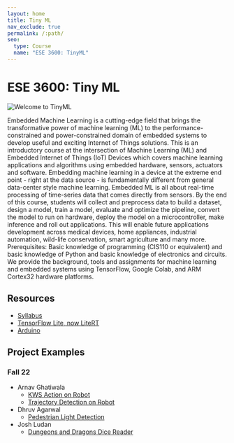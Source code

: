 ```yaml
---
layout: home
title: Tiny ML
nav_exclude: true
permalink: /:path/
seo:
  type: Course
  name: "ESE 3600: TinyML"
---
```


# ESE 3600: Tiny ML

![Welcome to TinyML](/assets/images/welcome-splash.jpg)

Embedded Machine Learning is a cutting-edge field that brings the transformative power of machine learning (ML) to the performance-constrained and power-constrained domain of embedded systems to develop useful and exciting Internet of Things solutions. This is an introductory course at the intersection of Machine Learning (ML) and Embedded Internet of Things (IoT) Devices which covers machine learning applications and algorithms using embedded hardware, sensors, actuators and software. Embedding machine learning in a device at the extreme end point - right at the data source - is fundamentally different from general data-center style machine learning. Embedded ML is all about real-time processing of time-series data that comes directly from sensors. By the end of this course, students will collect and preprocess data to build a dataset, design a model, train a model, evaluate and optimize the pipeline, convert the model to run on hardware, deploy the model on a microcontroller, make inference and roll out applications. This will enable future applications development across medical devices, home appliances, industrial automation, wild-life conservation, smart agriculture and many more. Prerequisites: Basic knowledge of programming (CIS110 or equivalent) and basic knowledge of Python and basic knowledge of electronics and circuits. We provide the background, tools and assignments for machine learning and embedded systems using TensorFlow, Google Colab, and ARM Cortex32 hardware platforms.

## Resources

- [Syllabus](https://docs.google.com/document/d/1JFby6rC18-HvJ68IxXYFiRJP9viuZWtvutVjcwHCPRc)
- [TensorFlow Lite, now LiteRT](https://ai.google.dev/edge/litert)
- [Arduino](https://www.arduino.cc/)

## Project Examples
### Fall 22
- Arnav Ghatiwala 
  - [KWS Action on Robot](https://www.youtube.com/watch?v=J0Iifhga7lg)
  - [Trajectory Detection on Robot](https://www.youtube.com/embed/watch?v=-Rn3QVjB8PA)
- Dhruv Agarwal
  - [Pedestrian Light Detection](https://www.youtube.com/embed/watch?v=e5NfGWAu06Q)
- Josh Ludan
  - [Dungeons and Dragons Dice Reader](https://www.youtube.com/embed/watch?v=c7OoO8QS2fg)
